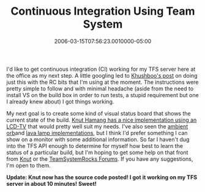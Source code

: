 ﻿---
title: Continuous Integration Using Team System
date: "2006-03-15T07:56:23.0010000-05:00"
description: I'd like to get continuous integration (CI) working for my TFS
featuredImage: img/continuous-integration-using-team-system-featured.png
---

I'd like to get continuous integration (CI) working for my TFS server here at the office as my next step. A little googling led to [Khushboo's post](http://blogs.msdn.com/khushboo/archive/2006/01/04/509122.aspx) on doing just this with the RC bits that I'm using at the moment. The instructions were pretty simple to follow and with minimal headache (aside from the need to install VS on the build box in order to run tests, a stupid requirement but one I already knew about) I got things working.

My next goal is to create some kind of visual status board that shows the current state of the build. [Knut Hamang has a nice implementation using an LCD-TV](http://www.hamang.net/index.php?option=com_content&task=view&id=16&Itemid=9) that would pretty well suit my needs. I've also seen the [ambient orb](http://blogs.msdn.com/mswanson/articles/169058.aspx)and [lava lamp implementations](http://www.pragmaticprogrammer.com/pa/pa.html), but I think I'd prefer something I can show on a monitor with some additional information. So far I haven't dug into the TFS API enough to determine for myself how best to learn the status of a particular build, but I'm hoping to get some help on that front from [Knut](http://www.hamang.net/) or the [TeamSystemRocks Forums](http://teamsystemrocks.com/forums). If you have any suggestions, I'm open to them.

**Update: Knut now has the source code posted! I got it working on my TFS server in about 10 minutes! Sweet!**

